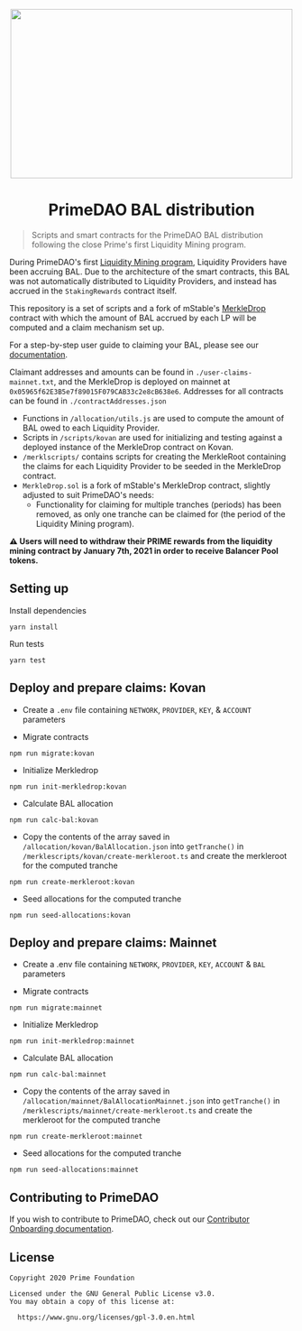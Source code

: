 <p align="center">
<img src="https://i.ibb.co/6DBm381/photo-2020-12-21-12-27-29.jpg" width="500" height="300" />
</p>

<h1 align="center">PrimeDAO BAL distribution</h1>

> Scripts and smart contracts for the PrimeDAO BAL distribution following the close Prime's first Liquidity Mining program.

During PrimeDAO's first [Liquidity Mining program](https://medium.com/primedao/primes-first-liquidity-mining-program-b8e4abb6c63), Liquidity Providers have been accruing BAL. Due to the architecture of the smart contracts, this BAL was not automatically distributed to Liquidity Providers, and instead has accrued in the `StakingRewards` contract itself.

This repository is a set of scripts and a fork of mStable's [MerkleDrop](https://github.com/mstable/merkle-drop) contract with which the amount of BAL accrued by each LP will be computed and a claim mechanism set up.

For a step-by-step user guide to claiming your BAL, please see our [documentation](https://medium.com/primedao/claim-your-liquidity-rewards-to-receive-your-balancer-tokens-a865c2a529f7).

Claimant addresses and amounts can be found in `./user-claims-mainnet.txt`, and the MerkleDrop is deployed on mainnet at `0x05965f62E3B5e7f89015F079CAB33c2e8cB638e6`. Addresses for all contracts can be found in `./contractAddresses.json`

- Functions in `/allocation/utils.js` are used to compute the amount of BAL owed to each Liquidity Provider.
- Scripts in `/scripts/kovan` are used for initializing and testing against a deployed instance of the MerkleDrop contract on Kovan.
- `/merklscripts/` contains scripts for creating the MerkleRoot containing the claims for each Liquidity Provider to be seeded in the MerkleDrop contract.
- `MerkleDrop.sol` is a fork of mStable's MerkleDrop contract, slightly adjusted to suit PrimeDAO's needs:
  - Functionality for claiming for multiple tranches (periods) has been removed, as only one tranche can be claimed for (the period of the Liquidity Mining program).

**⚠ Users will need to withdraw their PRIME rewards from the liquidity mining contract by January 7th, 2021 in order to receive Balancer Pool tokens.**

## Setting up
Install dependencies
```
yarn install
```

Run tests
```
yarn test
```

## Deploy and prepare claims: Kovan
- Create a `.env` file containing `NETWORK`, `PROVIDER`, `KEY`, & `ACCOUNT` parameters

- Migrate contracts
```
npm run migrate:kovan
```

- Initialize Merkledrop
```
npm run init-merkledrop:kovan
```

- Calculate BAL allocation
```
npm run calc-bal:kovan
```

- Copy the contents of the array saved in `/allocation/kovan/BalAllocation.json` into `getTranche()` in `/merklescripts/kovan/create-merkleroot.ts` and create the merkleroot for the computed tranche
```
npm run create-merkleroot:kovan
```

- Seed allocations for the computed tranche
```
npm run seed-allocations:kovan
```

## Deploy and prepare claims: Mainnet
- Create a .env file containing `NETWORK`, `PROVIDER`, `KEY`, `ACCOUNT` & `BAL` parameters

- Migrate contracts
```
npm run migrate:mainnet
```

- Initialize Merkledrop
```
npm run init-merkledrop:mainnet
```

- Calculate BAL allocation
```
npm run calc-bal:mainnet
```

- Copy the contents of the array saved in `/allocation/mainnet/BalAllocationMainnet.json` into `getTranche()` in `/merklescripts/mainnet/create-merkleroot.ts` and create the merkleroot for the computed tranche
```
npm run create-merkleroot:mainnet
```

- Seed allocations for the computed tranche
```
npm run seed-allocations:mainnet
```

## Contributing to PrimeDAO
If you wish to contribute to PrimeDAO, check out our [Contributor Onboarding documentation](https://docs.primedao.io/primedao/call-for-contributors).

## License
```
Copyright 2020 Prime Foundation

Licensed under the GNU General Public License v3.0.
You may obtain a copy of this license at:

  https://www.gnu.org/licenses/gpl-3.0.en.html

```
